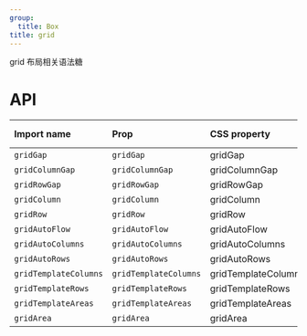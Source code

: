 ```yaml
---
group:
  title: Box
title: grid
---
```


grid 布局相关语法糖

# API

| Import name           | Prop                  | CSS property        | Theme key |
| :-------------------- | :-------------------- | :------------------ | :-------- |
| `gridGap`             | `gridGap`             | gridGap             | none      |
| `gridColumnGap`       | `gridColumnGap`       | gridColumnGap       | none      |
| `gridRowGap`          | `gridRowGap`          | gridRowGap          | none      |
| `gridColumn`          | `gridColumn`          | gridColumn          | none      |
| `gridRow`             | `gridRow`             | gridRow             | none      |
| `gridAutoFlow`        | `gridAutoFlow`        | gridAutoFlow        | none      |
| `gridAutoColumns`     | `gridAutoColumns`     | gridAutoColumns     | none      |
| `gridAutoRows`        | `gridAutoRows`        | gridAutoRows        | none      |
| `gridTemplateColumns` | `gridTemplateColumns` | gridTemplateColumns | none      |
| `gridTemplateRows`    | `gridTemplateRows`    | gridTemplateRows    | none      |
| `gridTemplateAreas`   | `gridTemplateAreas`   | gridTemplateAreas   | none      |
| `gridArea`            | `gridArea`            | gridArea            | none      |
